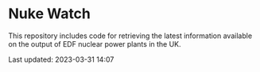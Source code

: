 # Nuke Watch

This repository includes code for retrieving the latest information available on the output of EDF nuclear power plants in the UK.

Last updated: 2023-03-31 14:07